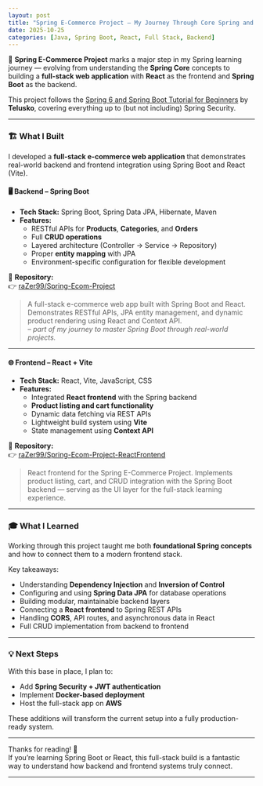 ```yaml
---
layout: post
title: "Spring E-Commerce Project – My Journey Through Core Spring and React Integration"
date: 2025-10-25
categories: [Java, Spring Boot, React, Full Stack, Backend]
---
```


🚀 **Spring E-Commerce Project** marks a major step in my Spring learning journey — evolving from understanding the **Spring Core** concepts to building a **full-stack web application** with **React** as the frontend and **Spring Boot** as the backend.

This project follows the [Spring 6 and Spring Boot Tutorial for Beginners](https://www.youtube.com/playlist?list=PLsyeobzWxl7qbKoSgR5ub6jolI8-ocxCF) by **Telusko**, covering everything up to (but not including) Spring Security.

---

### 🏗️ What I Built

I developed a **full-stack e-commerce web application** that demonstrates real-world backend and frontend integration using Spring Boot and React (Vite).

#### 🖥️ Backend – Spring Boot
- **Tech Stack:** Spring Boot, Spring Data JPA, Hibernate, Maven  
- **Features:**
  - RESTful APIs for **Products**, **Categories**, and **Orders**
  - Full **CRUD operations**
  - Layered architecture (Controller → Service → Repository)
  - Proper **entity mapping** with JPA
  - Environment-specific configuration for flexible development

📂 **Repository:**  
👉 [raZer99/Spring-Ecom-Project](https://github.com/raZer99/Spring-Ecom-Project)  

> A full-stack e-commerce web app built with Spring Boot and React. Demonstrates RESTful APIs, JPA entity management, and dynamic product rendering using React and Context API.  
> *– part of my journey to master Spring Boot through real-world projects.*

---

#### 🌐 Frontend – React + Vite
- **Tech Stack:** React, Vite, JavaScript, CSS  
- **Features:**
  - Integrated **React frontend** with the Spring backend
  - **Product listing and cart functionality**
  - Dynamic data fetching via REST APIs
  - Lightweight build system using **Vite**
  - State management using **Context API**

📂 **Repository:**  
👉 [raZer99/Spring-Ecom-Project-ReactFrontend](https://github.com/raZer99/Spring-Ecom-Project-ReactFrontend)  

> React frontend for the Spring E-Commerce Project. Implements product listing, cart, and CRUD integration with the Spring Boot backend — serving as the UI layer for the full-stack learning experience.

---

### 🎓 What I Learned

Working through this project taught me both **foundational Spring concepts** and how to connect them to a modern frontend stack.

Key takeaways:
- Understanding **Dependency Injection** and **Inversion of Control**
- Configuring and using **Spring Data JPA** for database operations
- Building modular, maintainable backend layers
- Connecting a **React frontend** to Spring REST APIs
- Handling **CORS**, API routes, and asynchronous data in React
- Full CRUD implementation from backend to frontend

---

### 💡 Next Steps

With this base in place, I plan to:
- Add **Spring Security + JWT authentication**
- Implement **Docker-based deployment**
- Host the full-stack app on **AWS**

These additions will transform the current setup into a fully production-ready system.

---

Thanks for reading! 🌱  
If you’re learning Spring Boot or React, this full-stack build is a fantastic way to understand how backend and frontend systems truly connect.  

---
